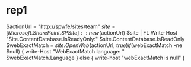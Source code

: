 # rep1
$actionUrl = "http://spwfe/sites/team"
$site = [Microsoft.SharePoint.SPSite]::new($actionUrl)
$site | FL
Write-Host "Site.ContentDatabase.IsReadyOnly:" $site.ContentDatabase.IsReadOnly
$webExactMatch = $site.OpenWeb($actionUrl, $true)
if($webExactMatch -ne $null)
{
    write-Host "WebExactMatch language: " $webExactMatch.Language
}
else
{
    write-host "webExactMatch is null"
}
